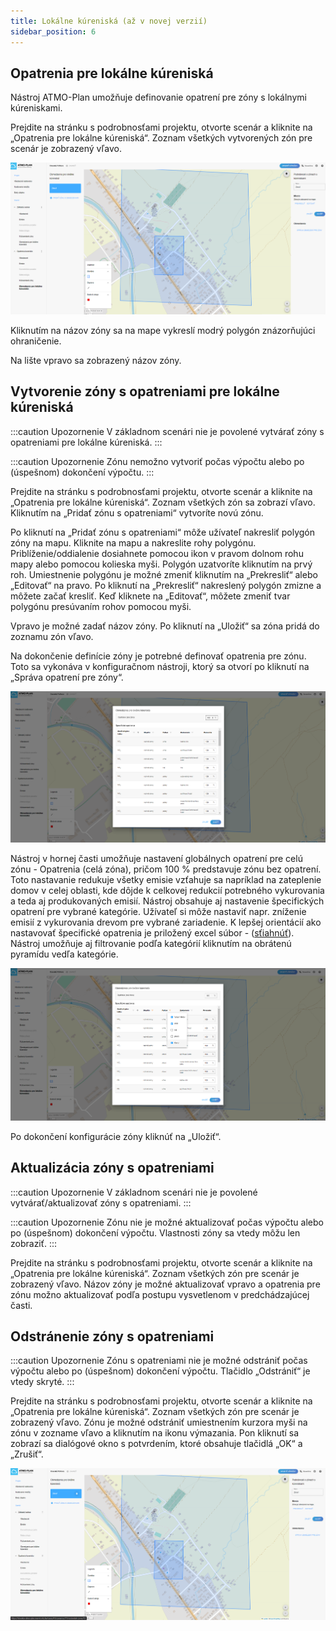```yaml
---
title: Lokálne kúreniská (až v novej verzií)
sidebar_position: 6
---
```


## Opatrenia pre lokálne kúreniská

Nástroj ATMO-Plan umožňuje definovanie opatrení pre zóny s lokálnymi kúreniskami. 

Prejdite na stránku s podrobnosťami projektu, otvorte scenár a kliknite na „Opatrenia pre lokálne kúreniská“. Zoznam všetkých vytvorených zón pre scenár je zobrazený vľavo.

![lk overview](./images/lk_overview_sk.png)

Kliknutím na názov zóny sa na mape vykreslí modrý polygón znázorňujúci ohraničenie.

Na lište vpravo sa zobrazený názov zóny.

## Vytvorenie zóny s opatreniami pre lokálne kúreniská

:::caution Upozornenie
V základnom scenári nie je povolené vytvárať zóny s opatreniami pre lokálne kúreniská.
:::

:::caution Upozornenie
Zónu nemožno vytvoriť počas výpočtu alebo po (úspešnom) dokončení výpočtu. 
:::

Prejdite na stránku s podrobnosťami projektu, otvorte scenár a kliknite na „Opatrenia pre lokálne kúreniská“. Zoznam všetkých zón sa zobrazí vľavo. Kliknutím na „Pridať zónu s opatreniami“ vytvoríte novú zónu.

Po kliknutí na „Pridať zónu s opatreniami“ môže užívateľ nakresliť polygón zóny na mapu. Kliknite na mapu a nakreslite rohy polygónu. Priblíženie/oddialenie dosiahnete pomocou ikon v pravom dolnom rohu mapy alebo pomocou kolieska myši. Polygón uzatvoríte kliknutím na prvý roh. Umiestnenie polygónu je možné zmeniť kliknutím na „Prekresliť“ alebo „Editovať“ na pravo. Po kliknutí na „Prekresliť“ nakreslený polygón zmizne a môžete začať kresliť. Keď kliknete na „Editovať“, môžete zmeniť tvar polygónu presúvaním rohov pomocou myši.

Vpravo je možné zadať názov zóny. Po kliknutí na „Uložiť“ sa zóna pridá do zoznamu zón vľavo.

Na dokončenie definície zóny je potrebné definovať opatrenia pre zónu. Toto sa vykonáva v konfiguračnom nástroji, ktorý sa otvorí po kliknutí na „Správa opatrení pre zóny“. 

![lk: name and polygon](./images/lk_opatrenia_sk.png)

Nástroj v hornej časti umožňuje nastavení globálnych opatrení pre celú zónu - Opatrenia (celá zóna), pričom 100 % predstavuje zónu bez opatrení. 
Toto nastavanie redukuje všetky emisie vzťahuje sa napríklad na zateplenie domov v celej oblasti, kde dôjde k celkovej redukcií potrebného vykurovania a teda aj produkovaných emisií.
Nástroj obsahuje aj nastavenie špecifických opatrení pre vybrané kategórie. Užívateľ si môže nastaviť napr. zníženie emisií z vykurovania drevom pre vybrané zariadenie.
K lepšej orientácií ako nastavovať špecifické opatrenia je priložený excel súbor - (<a href="docs/tutorial/scenario/images/Kureniska_opatrenia.xlsx">sťiahnúť</a>).
Nástroj umožňuje aj filtrovanie podľa kategórií kliknutím na obrátenú pyramídu vedľa kategórie.

![LEZ: vehicle restrictions](./images/lk_filter_sk.png)

Po dokončení konfigurácie zóny kliknúť na „Uložiť“.

## Aktualizácia zóny s opatreniami


:::caution Upozornenie
V základnom scenári nie je povolené vytvárať/aktualizovať zóny s opatreniami.
:::

:::caution Upozornenie
Zónu nie je možné aktualizovať počas výpočtu alebo po (úspešnom) dokončení výpočtu. Vlastnosti zóny sa vtedy môžu len zobraziť.
:::

Prejdite na stránku s podrobnosťami projektu, otvorte scenár a kliknite na „Opatrenia pre lokálne kúreniská“. Zoznam všetkých zón pre scenár je zobrazený vľavo. 
Názov zóny je možné aktualizovať vpravo a opatrenia pre zónu možno aktualizovať podľa postupu vysvetlenom v predchádzajúcej časti.

## Odstránenie zóny s opatreniami


:::caution Upozornenie
Zónu s opatreniami nie je možné odstrániť počas výpočtu alebo po (úspešnom) dokončení výpočtu. Tlačidlo „Odstrániť“ je vtedy skryté.
:::

Prejdite na stránku s podrobnosťami projektu, otvorte scenár a kliknite na „Opatrenia pre lokálne kúreniská“. Zoznam všetkých zón pre scenár je zobrazený vľavo. 
Zónu je možné odstrániť umiestnením kurzora myši na zónu v zozname vľavo a kliknutím na ikonu výmazania. Pon kliknutí sa zobrazí sa dialógové okno s potvrdením, ktoré obsahuje tlačidlá „OK“ a „Zrušiť“.

![Delete LEZ](./images/lk_odstranit_sk.png)
